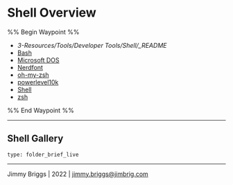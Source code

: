 # Shell Overview

%% Begin Waypoint %%

* *3-Resources/Tools/Developer Tools/Shell/_README*
* [Bash](../../../../2-Areas/Code/Bash/Bash.md)
* [Microsoft DOS](Microsoft%20DOS.md)
* [Nerdfont](Nerdfont.md)
* [oh-my-zsh](oh-my-zsh.md)
* [powerlevel10k](powerlevel10k.md)
* [Shell](Shell.md)
* [zsh](zsh.md)

%% End Waypoint %%

---

## Shell Gallery

````ccard
type: folder_brief_live
````

---

Jimmy Briggs | 2022 | <jimmy.briggs@jimbrig.com>
